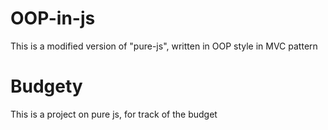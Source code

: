 # OOP-in-js

This is a modified version of "pure-js", written in OOP style in MVC pattern

# Budgety

This is a project on pure js, for track of the budget
